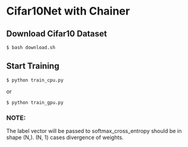 # Cifar10Net with Chainer

## Download Cifar10 Dataset

```
$ bash download.sh
```

## Start Training

```
$ python train_cpu.py
```

or

```
$ python train_gpu.py
```

### NOTE:

The label vector will be passed to softmax_cross_entropy should be in shape (N,). (N, 1) cases divergence of weights.
